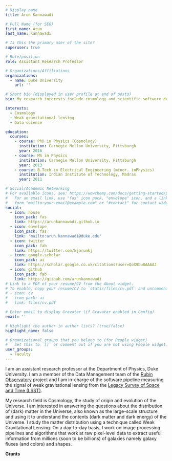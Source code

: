 ```yaml
---
# Display name
title: Arun Kannawadi

# Full Name (for SEO)
first_name: Arun
last_name: Kannawadi

# Is this the primary user of the site?
superuser: true

# Role/position
role: Assistant Research Professor

# Organizations/Affiliations
organizations:
  - name: Duke University
    url: ''

# Short bio (displayed in user profile at end of posts)
bio: My research interests include cosmology and scientific software development.

interests:
  - Cosmology
  - Weak gravitational lensing
  - Data science

education:
  courses:
    - course: PhD in Physics (Cosmology)
      institution: Carnegie Mellon University, Pittsburgh
      year: 2016
    - course: MS in Physics
      institution: Carnegie Mellon University, Pittsburgh
      year: 2013
    - course: B.Tech in Electrical Engineering (minor. inPhysics)
      institution: Indian Institute of Technology, Madras
      year: 2011

# Social/Academic Networking
# For available icons, see: https://wowchemy.com/docs/getting-started/page-builder/#icons
#   For an email link, use "fas" icon pack, "envelope" icon, and a link in the
#   form "mailto:your-email@example.com" or "#contact" for contact widget.
social:
  - icon: house
    icon_pack: fas
    link: https://arunkannawadi.github.io
  - icon: envelope
    icon_pack: fas
    link: 'mailto:arun.kannawadi@duke.edu'
  - icon: twitter
    icon_pack: fab
    link: https://twitter.com/kjarunkj
  - icon: google-scholar
    icon_pack: ai
    link: https://scholar.google.co.uk/citations?user=QoX9bu8AAAAJ
  - icon: github
    icon_pack: fab
    link: https://github.com/arunkannawadi
# Link to a PDF of your resume/CV from the About widget.
# To enable, copy your resume/CV to `static/files/cv.pdf` and uncomment the lines below.
# - icon: cv
#   icon_pack: ai
#   link: files/cv.pdf

# Enter email to display Gravatar (if Gravatar enabled in Config)
email: ''

# Highlight the author in author lists? (true/false)
highlight_name: false

# Organizational groups that you belong to (for People widget)
#   Set this to `[]` or comment out if you are not using People widget.
user_groups:
  - Faculty
---
```


I am an assistant research professor at the Department of Physics, Duke University.
I am a member of the Data Management team of the [Rubin Observatory](https://rubinobservatory.org) project and I am in-charge of the software pipeline measuring the signal of weak gravitational lensing from the [Legacy Survey of Space and Time (LSST)](https://lsst.org).

My research field is Cosmology, the study of origin and evolution of the Universe.
I am interested in answering the questions about the distribution of (dark) matter in the Universe, also known as the large-scale structure and using it to understand the contents (dark matter and dark energy) of the Universe.
I study the matter distribution using a technique called Weak Gravitational Lensing.
On a day-to-day basis, I work on image processing pipelines and algorithms that work at raw pixel-level data to extract useful information from millions (soon to be billions) of galaxies namely galaxy fluxes (and colors) and shapes.

<b>Grants</b><br>

<script type="text/javascript" src="https://scholars.duke.edu/widgets/api/v0.9/people/grants/all.js?uri=https://scholars.duke.edu/individual/per5520573&formatting=detailed&style=yes&start=2019-04-01&end=2027-04-30"> </script>
